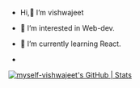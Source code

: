 -  Hi,👋 I’m vishwajeet
- 👀 I’m interested in Web-dev.
- 🌱 I’m currently learning React.

- 
  
  [![myself-vishwajeet's GitHub | Stats](https://stats.quine.sh/myself-vishwajeet/github?theme=dark)](https://quine.sh?utm_source=widgets&utm_campaign=myself-vishwajeet)

<!---
myself-vishwajeet/myself-vishwajeet is a ✨ special ✨ repository because its `README.md` (this file) appears on your GitHub profile.
You can click the Preview link to take a look at your changes.
--->
